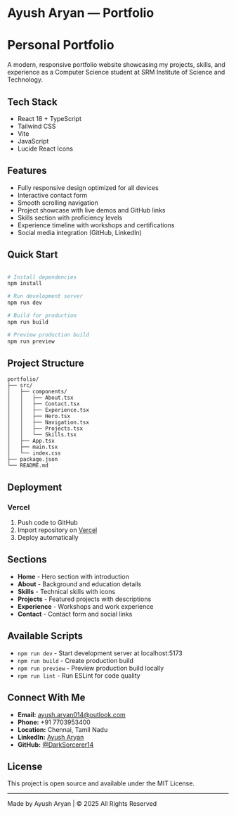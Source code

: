 # Ayush Aryan — Portfolio

# Personal Portfolio

A modern, responsive portfolio website showcasing my projects, skills, and experience as a Computer Science student at SRM Institute of Science and Technology.

## Tech Stack

- React 18 + TypeScript
- Tailwind CSS
- Vite
- JavaScript
- Lucide React Icons

## Features

- Fully responsive design optimized for all devices
- Interactive contact form 
- Smooth scrolling navigation
- Project showcase with live demos and GitHub links
- Skills section with proficiency levels
- Experience timeline with workshops and certifications
- Social media integration (GitHub, LinkedIn)

## Quick Start

```bash

# Install dependencies
npm install

# Run development server
npm run dev

# Build for production
npm run build

# Preview production build
npm run preview
```

## Project Structure

```
portfolio/
├── src/
│   ├── components/
│   │   ├── About.tsx
│   │   ├── Contact.tsx
│   │   ├── Experience.tsx
│   │   ├── Hero.tsx
│   │   ├── Navigation.tsx
│   │   ├── Projects.tsx
│   │   └── Skills.tsx
│   ├── App.tsx
│   ├── main.tsx
│   └── index.css
├── package.json
└── README.md
```

## Deployment

### Vercel
1. Push code to GitHub
2. Import repository on [Vercel](https://vercel.com)
3. Deploy automatically

## Sections

- **Home** - Hero section with introduction
- **About** - Background and education details
- **Skills** - Technical skills with icons
- **Projects** - Featured projects with descriptions
- **Experience** - Workshops and work experience
- **Contact** - Contact form and social links

## Available Scripts

- `npm run dev` - Start development server at localhost:5173
- `npm run build` - Create production build
- `npm run preview` - Preview production build locally
- `npm run lint` - Run ESLint for code quality

## Connect With Me

- **Email:** ayush.aryan014@outlook.com
- **Phone:** +91 7703953400
- **Location:** Chennai, Tamil Nadu
- **LinkedIn:** [Ayush Aryan](https://www.linkedin.com/in/ayush-aryan-3a4688281)
- **GitHub:** [@DarkSorcerer14](https://github.com/DarkSorcerer14)

## License

This project is open source and available under the MIT License.

---

Made by Ayush Aryan | © 2025 All Rights Reserved
